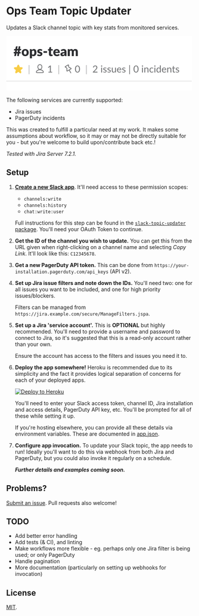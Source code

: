# Ops Team Topic Updater

Updates a Slack channel topic with key stats from monitored services.

![Slack channel topic example](screenshot.png)

The following services are currently supported:

* Jira issues
* PagerDuty incidents

This was created to fulfill a particular need at my work. It makes some assumptions about workflow, so it may or may not be directly suitable for you - but you're welcome to build upon/contribute back etc.!

_Tested with Jira Server 7.2.1._

## Setup

1. **[Create a new Slack app]([api.slack.com/apps](https://api.slack.com/apps))**. It'll need access to these permission scopes:

    * `channels:write`
    * `channels:history`
    * `chat:write:user`

    Full instructions for this step can be found in the [`slack-topic-updater` package](https://github.com/tdmalone/slack-topic-updater#authorisation). You'll need your OAuth Token to continue.

2. **Get the ID of the channel you wish to update.** You can get this from the URL given when right-clicking on a channel name and selecting _Copy Link_. It'll look like this: `C12345678`.

3. **Get a new PagerDuty API token.** This can be done from `https://your-installation.pagerduty.com/api_keys` (API v2).

4. **Set up Jira issue filters and note down the IDs.** You'll need two: one for all issues you want to be included, and one for high priority issues/blockers.

   Filters can be managed from `https://jira.example.com/secure/ManageFilters.jspa`.

5. **Set up a Jira 'service account'.** This is **OPTIONAL** but highly recommended. You'll need to provide a username and password to connect to Jira, so it's suggested that this is a read-only account rather than your own.

   Ensure the account has access to the filters and issues you need it to.

6. **Deploy the app somewhere!** Heroku is recommended due to its simplicity and the fact it provides logical separation of concerns for each of your deployed apps.

    [![Deploy to Heroku](https://www.herokucdn.com/deploy/button.svg)](https://heroku.com/deploy)

    You'll need to enter your Slack access token, channel ID, Jira installation and access details, PagerDuty API key, etc. You'll be prompted for all of these while setting it up.

    If you're hosting elsewhere, you can provide all these details via environment variables. These are documented in [app.json](app.json).

7. **Configure app invocation.** To update your Slack topic, the app needs to run! Ideally you'll want to do this via webhook from both Jira and PagerDuty, but you could also invoke it regularly on a schedule.

    **_Further details and examples coming soon._**

## Problems?

[Submit an issue](https://github.com/tdmalone/ops-team-topic-updater/issues/new). Pull requests also welcome!

## TODO

* Add better error handling
* Add tests (& CI), and linting
* Make workflows more flexible - eg. perhaps only one Jira filter is being used; or only PagerDuty
* Handle pagination
* More documentation (particularly on setting up webhooks for invocation)

## License

[MIT](LICENSE).
